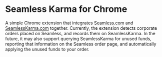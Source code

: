 # Seamless Karma for Chrome

A simple Chrome extension that integrates [Seamless.com](http://www.seamless.com)
and [SeamlessKarma.com](http://www.seamlesskarma.com) together. Currently,
the extension detects corporate orders placed on Seamless, and records them
on SeamlessKarma. In the future, it may also support querying SeamlessKarma
for unused funds, reporting that information on the Seamless order page, and
automatically applying the unused funds to your order.
